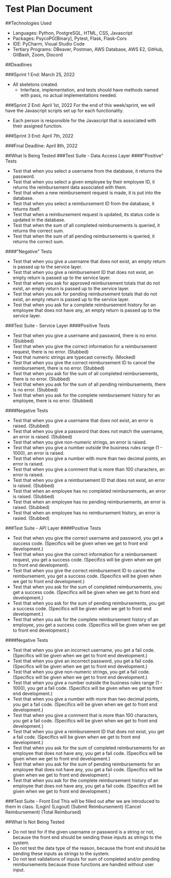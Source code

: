 # Test Plan Document

##Technologies Used
- Languages: Python, PostgreSQL, HTML, CSS, Javascript
- Packages: PsycoPG[Binary], Pytest, Flask, Flask-Cors
- IDE: PyCharm, Visual Studio Code
- Tertiary Programs: DBeaver, Postman, AWS Database, AWS E2, GitHub, GitBash, Zoom, Discord

##Deadlines

###Sprint 1 End: March 25, 2022
- All skeletons created.
  - Interface, implementation, and tests should have methods named with pass, no actual implementations needed.

###Sprint 2 End: April 1st, 2022
For the end of this week/sprint, we will have the Javascript scripts set up for each functionality.
  - Each person is responsible for the Javascript that is associated with their assigned function.

###Sprint 3 End: April 7th, 2022

###Final Deadline: April 8th, 2022

##What Is Being Tested
###Test Suite - Data Access Layer
####"Positive" Tests
- Test that when you select a username from the database, it returns the password.
- Test that when you select a given employee by their employee ID, it returns the reimbursement data associated with them.
- Test that when a new reimbursement request is made, it is put into the database.
- Test that when you select a reimbursement ID from the database, it returns itself.
- Test that when a reimbursement request is updated, its status code is updated in the database.
- Test that when the sum of all completed reimbursements is queried, it returns the correct sum.
- Test that when the sum of all pending reimbursements is queried, it returns the correct sum.

####"Negative" Tests
- Test that when you give a username that does not exist, an empty return is passed up to the service layer.
- Test that when you give a reimbursement ID that does not exist, an empty return is passed up to the service layer.
- Test that when you ask for approved reimbursement totals that do not exist, an empty return is passed up to the service layer.
- Test that when you ask for pending reimbursement totals that do not exist, an empty return is passed up to the service layer.
- Test that when you ask for a complete reimbursement history for an employee that does not have any, an empty return is passed up to the service layer.

###Test Suite - Service Layer
####Positive Tests
- Test that when you give a username and password, there is no error. (Stubbed)
- Test that when you give the correct information for a reimbursement request, there is no error. (Stubbed)
- Test that numeric strings are typecast correctly. (Mocked)
- Test that when you give the correct reimbursement ID to cancel the reimbursement, there is no error. (Stubbed)
- Test that when you ask for the sum of all completed reimbursements, there is no error. (Stubbed)
- Test that when you ask for the sum of all pending reimbursements, there is no error. (Stubbed)
- Test that when you ask for the complete reimbursement history for an employee, there is no error. (Stubbed)

####Negative Tests
- Test that when you give a username that does not exist, an error is raised. (Stubbed)
- Test that when you give a password that does not match the username, an error is raised. (Stubbed)
- Test that when you give non-numeric strings, an error is raised. 
- Test that when you give a number outside the business rules range (1 - 1000), an error is raised.
- Test that when you give a number with more than two decimal points, an error is raised.
- Test that when you give a comment that is more than 100 characters, an error is raised.
- Test that when you give a reimbursement ID that does not exist, an error is raised. (Stubbed)
- Test that when an employee has no completed reimbursements, an error is raised. (Stubbed)
- Test that when an employee has no pending reimbursements, an error is raised. (Stubbed)
- Test that when an employee has no reimbursement history, an error is rasied. (Stubbed)

###Test Suite - API Layer
####Positive Tests
- Test that when you give the correct username and password, you get a success code. (Specifics will be given when we get to front end development.)
- Test that when you give the correct information for a reimbursement request, you get a success code. (Specifics will be given when we get to front end development).
- Test that when you give the correct reimbursement ID to cancel the reimbursement, you get a success code. (Specifics will be given when we get to front end development.)
- Test that when you ask for the sum of completed reimbursements, you get a success code. (Specifics will be given when we get to front end development.)
- Test that when you ask for the sum of pending reimbursements, you get a success code. (Specifics will be given when we get to front end development.)
- Test that when you ask for the complete reimbursement history of an employee, you get a success code. (Specifics will be given when we get to front end development.)

####Negative Tests
- Test that when you give an incorrect username, you get a fail code. (Specifics will be given when we get to front end development.)
- Test that when you give an incorrect password, you get a fail code. (Specifics will be given when we get to front end development.)
- Test that when you give non-numeric strings, you get a fail code. (Specifics will be given when we get to front end development.)
- Test that when you give a number outside the business rules range (1 - 1000), you get a fail code. (Specifics will be given when we get to front end development.)
- Test that when you give a number with more than two decimal points, you get a fail code. (Specifics will be given when we get to front end development.)
- Test that when you give a comment that is more than 100 characters, you get a fail code. (Specifics will be given when we get to front end development.)
- Test that when you give a reimbursement ID that does not exist, you get a fail code. (Specifics will be given when we get to front end development.) 
- Test that when you ask for the sum of completed reimbursements for an employee that does not have any, you get a fail code. (Specifics will be given when we get to front end development.)
- Test that when you ask for the sum of pending reimbursements for an employee that does not have any, you get a fail code. (Specifics will be given when we get to front end development.)
- Test that when you ask for the complete reimbursement history of an employee that does not have any, you get a fail code. (Specifics will be given when we get to front end development.)

###Test Suite - Front End
This will be filled out after we are introduced to them in class.
(Login)
(Logout)
(Submit Reimbursement)
(Cancel Reimbursement)
(Total Reimbursed)

##What Is Not Being Tested
- Do not test for if the given username or password is a string or not, because the front end should be sending these inputs as strings to the system.
- Do not test the data type of the reason, because the front end should be sending these inputs as strings to the system.
- Do not test validations of inputs for sum of completed and/or pending reimbursements because those functions are handled without user input.